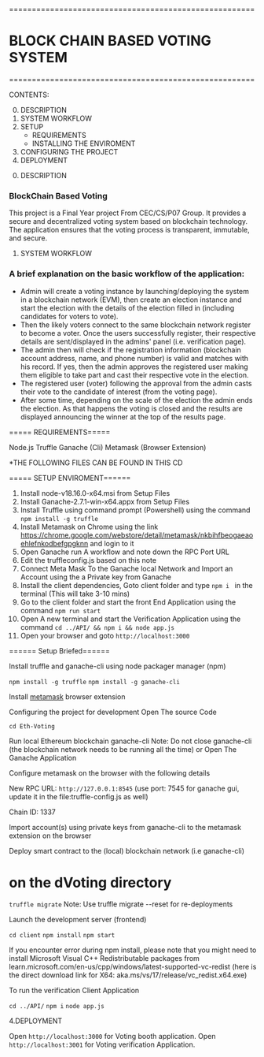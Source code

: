 ======================================================      
# 	BLOCK CHAIN BASED VOTING SYSTEM		                 						                                              
======================================================      


CONTENTS:

0. DESCRIPTION
1. SYSTEM WORKFLOW
2. SETUP
	- REQUIREMENTS
	- INSTALLING THE ENVIROMENT
3. CONFIGURING THE PROJECT
4. DEPLOYMENT


>>>>>>>>>>>>>>>>>>>>>>>>>>>>>>>>>>>>>>>>>>>>>>>>>>>>>>>>>>>>>>>>>>>>>
0. DESCRIPTION

### BlockChain Based Voting 
This project is a Final Year project From CEC/CS/P07 Group. It provides a secure and decentralized voting system based on blockchain technology. 
The application ensures that the voting process is transparent, immutable, and secure.


>>>>>>>>>>>>>>>>>>>>>>>>>>>>>>>>>>>>>>>>>>>>>>>>>>>>>>>>>>>>>>>>>>>>>
1. SYSTEM WORKFLOW

### A brief explanation on the basic workflow of the application:
* Admin will create a voting instance by launching/deploying the system in a blockchain network (EVM), then create an election instance and start the election with the details 		  of the election filled in (including candidates for voters to vote).
* Then the likely voters connect to the same blockchain network register to become a voter. Once the users successfully register, their respective details are sent/displayed in 	  the admins' panel (i.e. verification page).
* The admin then will check if the registration information (blockchain account address, name, and phone number) is valid and matches with his record. If yes, then the admin 		  	  approves the registered user making them eligible to take part and cast their respective vote in the election.
* The registered user (voter) following the approval from the admin casts their vote to the candidate of interest (from the voting page).
* After some time, depending on the scale of the election the admin ends the election. As that happens the voting is closed and the results are displayed announcing the winner 	  	  at the top of the results page.

===== REQUIREMENTS=====

Node.js
Truffle
Ganache (Cli)
Metamask (Browser Extension)

*THE FOLLOWING FILES CAN BE FOUND IN THIS CD 


===== SETUP ENVIROMENT======

01. Install node-v18.16.0-x64.msi from Setup Files
02. Install Ganache-2.7.1-win-x64.appx from Setup Files
03. Install Truffle using command prompt (Powershell) using the command `npm install -g truffle`
04. Install Metamask on Chrome using the link https://chrome.google.com/webstore/detail/metamask/nkbihfbeogaeaoehlefnkodbefgpgknn and login to it
05. Open Ganache run A workflow and note down the RPC Port URL 
06. Edit the truffleconfig.js based on this note
07. Connect Meta Mask To the Ganache local Network and Import an Account using the a Private key from Ganache
08. Install the client dependencies, Goto client folder and type `npm i ` in the terminal (This will take 3-10 mins)
08. Go to the client folder and start the front End Application using the command `npm run start`
09. Open A new terminal and start the Verification Application using the command `cd ../API/ && npm i && node app.js`
10. Open your browser and goto `http://localhost:3000`


====== Setup Briefed======

Install truffle and ganache-cli using node packager manager (npm)

`npm install -g truffle`
`npm install -g ganache-cli`

Install [metamask](https://metamask.io/) browser extension


Configuring the project for development
Open The source Code

`cd Eth-Voting`

Run local Ethereum blockchain
ganache-cli
Note: Do not close ganache-cli (the blockchain network needs to be running all the time) or Open The Ganache Application

Configure metamask on the browser with the following details

New RPC URL: `http://127.0.0.1:8545` (use port: 7545 for ganache gui, update it in the file:truffle-config.js as well)

Chain ID: 1337

Import account(s) using private keys from ganache-cli to the metamask extension on the browser

Deploy smart contract to the (local) blockchain network (i.e ganache-cli)

# on the dVoting directory
`truffle migrate`
Note: Use truffle migrate --reset for re-deployments

Launch the development server (frontend)

`cd client`
`npm install`
`npm start`

If you encounter error during npm install, please note that you might need to install Microsoft Visual C++ Redistributable packages from learn.microsoft.com/en-us/cpp/windows/latest-supported-vc-redist (here is the direct download link for X64: aka.ms/vs/17/release/vc_redist.x64.exe)

To run the verification Client Application

`cd ../API/`
`npm i`
`node app.js`



4.DEPLOYMENT


Open `http://localhost:3000` for Voting booth application.
Open` http://localhost:3001` for Voting verification Application.